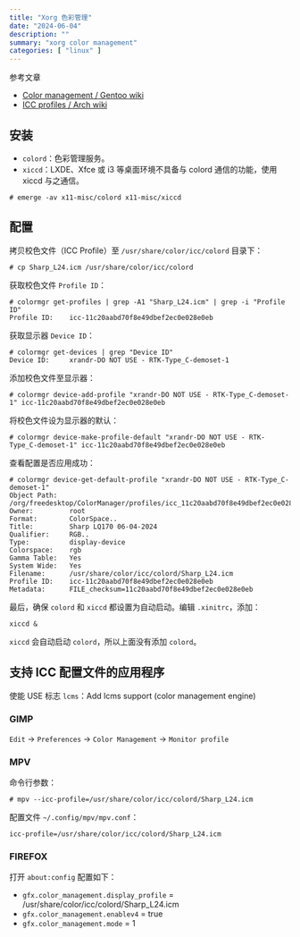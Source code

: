 ```yaml
---
title: "Xorg 色彩管理"
date: "2024-06-04"
description: ""
summary: "xorg color management"
categories: [ "linux" ]
---
```


参考文章

- [Color management / Gentoo wiki](https://wiki.gentoo.org/wiki/Color_management)
- [ICC profiles / Arch wiki](https://wiki.archlinux.org/title/ICC_profiles)

## 安装

- `colord`：色彩管理服务。
- `xiccd`：LXDE、Xfce 或 i3 等桌面环境不具备与 colord 通信的功能，使用 xiccd 与之通信。

```bash-session
# emerge -av x11-misc/colord x11-misc/xiccd
```


## 配置

拷贝校色文件（ICC Profile）至 `/usr/share/color/icc/colord` 目录下：

```bash-session
# cp Sharp_L24.icm /usr/share/color/icc/colord
```

获取校色文件 `Profile ID`：

```bash-session
# colormgr get-profiles | grep -A1 "Sharp_L24.icm" | grep -i "Profile ID"
Profile ID:    icc-11c20aabd70f8e49dbef2ec0e028e0eb
```

获取显示器 `Device ID`：

```bash-session
# colormgr get-devices | grep "Device ID"
Device ID:     xrandr-DO NOT USE - RTK-Type_C-demoset-1
```

添加校色文件至显示器：

```bash-session
# colormgr device-add-profile "xrandr-DO NOT USE - RTK-Type_C-demoset-1" icc-11c20aabd70f8e49dbef2ec0e028e0eb
```

将校色文件设为显示器的默认：

```bash-session
# colormgr device-make-profile-default "xrandr-DO NOT USE - RTK-Type_C-demoset-1" icc-11c20aabd70f8e49dbef2ec0e028e0eb
```


查看配置是否应用成功：

```bash-session
# colormgr device-get-default-profile "xrandr-DO NOT USE - RTK-Type_C-demoset-1"
Object Path:   /org/freedesktop/ColorManager/profiles/icc_11c20aabd70f8e49dbef2ec0e028e0eb
Owner:         root
Format:        ColorSpace..
Title:         Sharp LQ170 06-04-2024
Qualifier:     RGB..
Type:          display-device
Colorspace:    rgb
Gamma Table:   Yes
System Wide:   Yes
Filename:      /usr/share/color/icc/colord/Sharp_L24.icm
Profile ID:    icc-11c20aabd70f8e49dbef2ec0e028e0eb
Metadata:      FILE_checksum=11c20aabd70f8e49dbef2ec0e028e0eb
```

最后，确保 `colord` 和 `xiccd` 都设置为自动启动。编辑 `.xinitrc`，添加：

```
xiccd &
```

`xiccd` 会自动启动 `colord`，所以上面没有添加 `colord`。

## 支持 ICC 配置文件的应用程序

使能 USE 标志 `lcms`：Add lcms support (color management engine)

### GIMP

`Edit` -> `Preferences` -> `Color Management` -> `Monitor profile`

### MPV

命令行参数：

```bash-session
# mpv --icc-profile=/usr/share/color/icc/colord/Sharp_L24.icm
```

配置文件 `~/.config/mpv/mpv.conf`：

```
icc-profile=/usr/share/color/icc/colord/Sharp_L24.icm
```

### FIREFOX

打开 `about:config` 配置如下：

- `gfx.color_management.display_profile` = /usr/share/color/icc/colord/Sharp_L24.icm
- `gfx.color_management.enablev4` = true
- `gfx.color_management.mode` = 1


